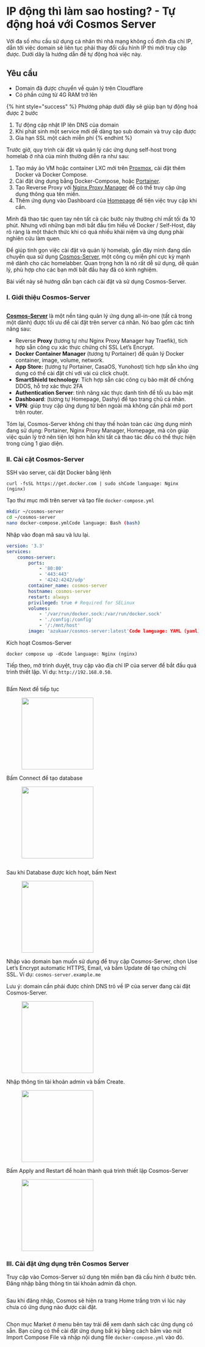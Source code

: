 # IP động thì làm sao hosting? - Tự động hoá với Cosmos Server

Với đa số nhu cầu sử dụng cá nhân thì nhà mạng không cố định địa chỉ IP, dẫn tới việc domain sẽ liên tục phải thay đổi cấu hình IP thì mới truy cập được. Dưới dây là hướng dẫn để tự động hoá việc này.

## Yêu cầu

* Domain đã được chuyển về quản lý trên Cloudflare
* Có phần cứng từ 4G RAM trở lên

{% hint style="success" %}
Phương pháp dưới đây sẽ giúp bạn tự động hoá được 2 bước

1. Tự động cập nhật IP lên DNS của domain
2. Khi phát sinh một service mới dễ dàng tạo sub domain và truy cập được
3. Gia hạn SSL một cách miễn phí
{% endhint %}

Trước giờ, quy trình cài đặt và quản lý các ứng dụng self-host trong homelab ở nhà của mình thường diễn ra như sau:

1. Tạo máy ảo VM hoặc container LXC mới trên [Proxmox](https://thuanbui.me/tag/proxmox), cài đặt thêm Docker và Docker Compose.
2. Cài đặt ứng dụng bằng Docker-Compose, hoặc [Portainer](https://thuanbui.me/tag/portainer).
3. Tạo Reverse Proxy với [Nginx Proxy Manager](https://thuanbui.me/nginx-proxy-manager-reverse-proxy-docker-container/) để có thể truy cập ứng dụng thông qua tên miền.
4. Thêm ứng dụng vào Dashboard của [Homepage](https://github.com/gethomepage/homepage) để tiện việc truy cập khi cần.

Mình đã thao tác quen tay nên tất cả các bước này thường chỉ mất tối đa 10 phút. Nhưng với những bạn mới bắt đầu tìm hiểu về Docker / Self-Host, đây rõ ràng là một thách thức khi có quá nhiều khái niệm và ứng dụng phải nghiên cứu làm quen.

Để giúp tinh gọn việc cài đặt và quản lý homelab, gần đây mình đang dần chuyển qua sử dụng [Cosmos-Server](https://github.com/azukaar/Cosmos-Server), một công cụ miễn phí cực kỳ mạnh mẽ dành cho các homelabber. Quan trọng hơn là nó rất dễ sử dụng, dễ quản lý, phù hợp cho các bạn mới bắt đầu hay đã có kinh nghiệm.

Bài viết này sẽ hướng dẫn bạn cách cài đặt và sử dụng Cosmos-Server.

### I. Giới thiệu Cosmos-Server

<figure><img src="https://thuanbui.me/wp-content/uploads/2023/10/cosmos-server.jpg" alt=""><figcaption></figcaption></figure>

[**Cosmos-Server**](https://github.com/azukaar/Cosmos-Server) là một nền tảng quản lý ứng dụng all-in-one (tất cả trong một dành) được tối ưu để cài đặt trên server cá nhân. Nó bao gồm các tính năng sau:

* Reverse **Proxy** (tương tự như Nginx Proxy Manager hay Traefik), tích hợp sẵn công cụ xác thực chứng chỉ SSL Let’s Encrypt.
* **Docker Container Manager** (tương tự Portainer) để quản lý Docker container, image, volume, network.
* **App Store:** (tương tự Portainer, CasaOS, Yunohost) tích hợp sẵn kho ứng dụng có thể cài đặt chỉ với vài cú click chuột.
* **SmartShield technology**: Tích hợp sẵn các công cụ bảo mật để chống DDOS, hỗ trợ xác thực 2FA
* **Authentication Server**: tính năng xác thực danh tính để tối ưu bảo mật
* **Dashboard**: (tương tự Homepage, Dashy) để tạo trang chủ cá nhân.
* **VPN**: giúp truy cập ứng dụng từ bên ngoài mà không cần phải mở port trên router.

Tóm lại, Cosmos-Server không chỉ thay thế hoàn toàn các ứng dụng mình đang sử dụng: Portainer, Nginx Proxy Manager, Homepage, mà còn giúp việc quản lý trở nên tiện lợi hơn hẳn khi tất cả thao tác đều có thể thực hiện trong cùng 1 giao diện.

### II. Cài cặt Cosmos-Server

SSH vào server, cài đặt Docker bằng lệnh

```nginx
curl -fsSL https://get.docker.com | sudo shCode language: Nginx (nginx)
```

Tạo thư mục mới trên server và tạo file `docker-compose.yml`

```bash
mkdir ~/cosmos-server
cd ~/cosmos-server
nano docker-compose.ymlCode language: Bash (bash)
```

Nhập vào đoạn mã sau và lưu lại.

```yaml
version: '3.3'
services:
    cosmos-server:
        ports:
            - '80:80'
            - '443:443'
            - '4242:4242/udp'
        container_name: cosmos-server
        hostname: cosmos-server
        restart: always
        privileged: true # Required for SELinux
        volumes:
            - '/var/run/docker.sock:/var/run/docker.sock'
            - './config:/config'
            - '/:/mnt/host'
        image: 'azukaar/cosmos-server:latest'Code language: YAML (yaml)
```

Kích hoạt Cosmos-Server

```nginx
docker compose up -dCode language: Nginx (nginx)
```

Tiếp theo, mở trình duyệt, truy cập vào địa chỉ IP của server để bắt đầu quá trình thiết lập. Ví dụ: `http://192.168.0.50`.

<figure><img src="https://thuanbui.me/wp-content/uploads/2023/10/cosmos-1.jpg" alt=""><figcaption></figcaption></figure>

Bấm Next để tiếp tục

<figure><img src="https://thuanbui.me/wp-content/uploads/2023/10/cosmos-2.png" alt="" width="188"><figcaption></figcaption></figure>

Bấm Connect để tạo database

<figure><img src="https://thuanbui.me/wp-content/uploads/2023/10/cosmos-3.png" alt="" width="188"><figcaption></figcaption></figure>

<figure><img src="https://thuanbui.me/wp-content/uploads/2023/10/cosmos-4.png" alt=""><figcaption></figcaption></figure>

Sau khi Database được kích hoạt, bấm Next

<figure><img src="https://thuanbui.me/wp-content/uploads/2023/10/cosmos-5.png" alt="" width="188"><figcaption></figcaption></figure>

Nhập vào domain bạn muốn sử dụng để truy cập Cosmos-Server, chọn Use Let’s Encrypt automatic HTTPS, Email, và bấm Update để tạo chứng chỉ SSL. Ví dụ: `cosmos-server.example.me`

Lưu ý: domain cần phải được chỉnh DNS trỏ về IP của server đang cài đặt Cosmos-Server.

<figure><img src="https://thuanbui.me/wp-content/uploads/2023/10/cosmos-6.png" alt="" width="188"><figcaption></figcaption></figure>

Nhập thông tin tài khoản admin và bấm Create.

<figure><img src="https://thuanbui.me/wp-content/uploads/2023/10/cosmos-7.png" alt="" width="188"><figcaption></figcaption></figure>

Bấm Apply and Restart để hoàn thành quá trình thiết lập Cosmos-Server

<figure><img src="https://thuanbui.me/wp-content/uploads/2023/10/cosmos-9.png" alt="" width="188"><figcaption></figcaption></figure>

### III. Cài đặt ứng dụng trên Cosmos Server

Truy cập vào Comos-Server sử dụng tên miền bạn đã cấu hình ở bước trên. Đăng nhập bằng thông tin tài khoản admin đã chọn.

<figure><img src="https://thuanbui.me/wp-content/uploads/2023/10/cosmos-8.jpg" alt=""><figcaption></figcaption></figure>

Sau khi đăng nhập, Cosmos sẽ hiện ra trang Home trắng trơn vì lúc này chưa có ứng dụng nào được cài đặt.

<figure><img src="https://thuanbui.me/wp-content/uploads/2023/10/cosmos-10.png" alt=""><figcaption></figcaption></figure>

Chọn mục Market ở menu bên tay trái để xem danh sách các ứng dụng có sẵn. Bạn cũng có thể cài đặt ứng dụng bất kỳ bằng cách bấm vào nút Import Compose File và nhập nội dung file `docker-compose.yml` vào đó.

<figure><img src="https://thuanbui.me/wp-content/uploads/2023/10/cosmos-11.jpg" alt=""><figcaption></figcaption></figure>
